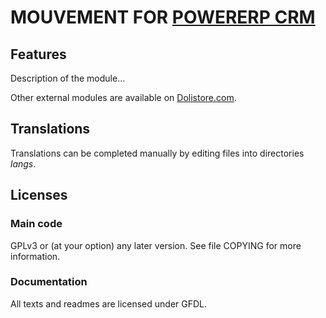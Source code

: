 # MOUVEMENT FOR [POWERERP CRM](https://www.ipowerworld.net)

## Features

Description of the module...

<!--
![Screenshot mouvement](img/screenshot_mouvement.png?raw=true "Mouvement"){imgmd}
-->

Other external modules are available on [Dolistore.com](https://www.dolistore.com).

## Translations

Translations can be completed manually by editing files into directories _langs_.

<!--
This module contains also a sample configuration for Transifex, under the hidden directory [.tx](.tx), so it is possible to manage translation using this service.

For more informations, see the [translator's documentation](https://wiki.powererp.org/index.php/Translator_documentation).

There is a [Transifex project](https://transifex.com/projects/p/powererp-module-template) for this module.
-->

<!--

## Installation

### From the ZIP file and GUI interface

- If you get the module in a zip file (like when downloading it from the market place [Dolistore](https://www.dolistore.com)), go into
menu ```Home - Setup - Modules - Deploy external module``` and upload the zip file.

Note: If this screen tell you there is no custom directory, check your setup is correct:

- In your powererp installation directory, edit the ```htdocs/conf/conf.php``` file and check that following lines are not commented:

    ```php
    //$powererp_main_url_root_alt ...
    //$powererp_main_document_root_alt ...
    ```

- Uncomment them if necessary (delete the leading ```//```) and assign a sensible value according to your powererp installation

    For example :

    - UNIX:
        ```php
        $powererp_main_url_root_alt = '/custom';
        $powererp_main_document_root_alt = '/var/www/powererp/htdocs/custom';
        ```

    - Windows:
        ```php
        $powererp_main_url_root_alt = '/custom';
        $powererp_main_document_root_alt = 'C:/My Web Sites/powererp/htdocs/custom';
        ```

### From a GIT repository

- Clone the repository in ```$powererp_main_document_root_alt/mouvement```

```sh
cd ....../custom
git clone git@github.com:gitlogin/mouvement.git mouvement
```

### <a name="final_steps"></a>Final steps

From your browser:

  - Log into powererp as a super-administrator
  - Go to "Setup" -> "Modules"
  - You should now be able to find and enable the module

-->

## Licenses

### Main code

GPLv3 or (at your option) any later version. See file COPYING for more information.

### Documentation

All texts and readmes are licensed under GFDL.

